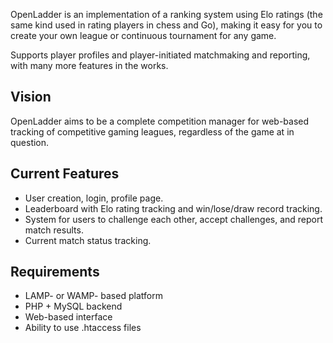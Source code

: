 OpenLadder is an implementation of a ranking system using Elo ratings (the same kind used in rating players in chess and Go), making it easy for you to create your own league or continuous tournament for any game.

Supports player profiles and player-initiated matchmaking and reporting, with many more features in the works.

## Vision ##
OpenLadder aims to be a complete competition manager for web-based tracking of competitive gaming leagues, regardless of the game at in question.

## Current Features ##
  * User creation, login, profile page.
  * Leaderboard with Elo rating tracking and win/lose/draw record tracking.
  * System for users to challenge each other, accept challenges, and report match results.
  * Current match status tracking.

## Requirements ##
  * LAMP- or WAMP- based platform
  * PHP + MySQL backend
  * Web-based interface
  * Ability to use .htaccess files